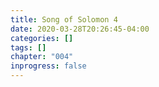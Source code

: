 ```yaml
---
title: Song of Solomon 4
date: 2020-03-28T20:26:45-04:00
categories: []
tags: []
chapter: "004"
inprogress: false
---
```


